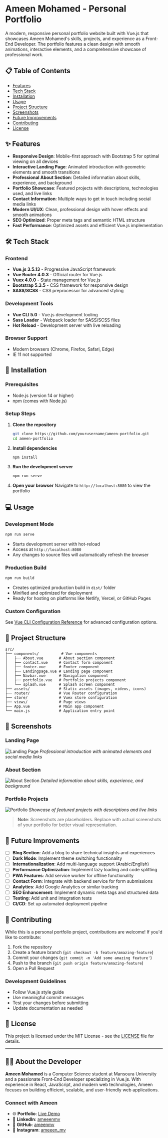 # Ameen Mohamed - Personal Portfolio

A modern, responsive personal portfolio website built with Vue.js that showcases Ameen Mohamed's skills, projects, and experience as a Front-End Developer. The portfolio features a clean design with smooth animations, interactive elements, and a comprehensive showcase of professional work.

## 📋 Table of Contents

- [Features](#-features)
- [Tech Stack](#-tech-stack)
- [Installation](#-installation)
- [Usage](#-usage)
- [Project Structure](#-project-structure)
- [Screenshots](#-screenshots)
- [Future Improvements](#-future-improvements)
- [Contributing](#-contributing)
- [License](#-license)

## ✨ Features

- **Responsive Design**: Mobile-first approach with Bootstrap 5 for optimal viewing on all devices
- **Interactive Landing Page**: Animated introduction with geometric elements and smooth transitions
- **Professional About Section**: Detailed information about skills, experience, and background
- **Portfolio Showcase**: Featured projects with descriptions, technologies used, and live links
- **Contact Information**: Multiple ways to get in touch including social media links
- **Modern UI/UX**: Clean, professional design with hover effects and smooth animations
- **SEO Optimized**: Proper meta tags and semantic HTML structure
- **Fast Performance**: Optimized assets and efficient Vue.js implementation

## 🛠️ Tech Stack

### Frontend
- **Vue.js 3.5.13** - Progressive JavaScript framework
- **Vue Router 4.0.3** - Official router for Vue.js
- **Vuex 4.0.0** - State management for Vue.js
- **Bootstrap 5.3.5** - CSS framework for responsive design
- **SASS/SCSS** - CSS preprocessor for advanced styling

### Development Tools
- **Vue CLI 5.0** - Vue.js development tooling
- **Sass Loader** - Webpack loader for SASS/SCSS files
- **Hot Reload** - Development server with live reloading

### Browser Support
- Modern browsers (Chrome, Firefox, Safari, Edge)
- IE 11 not supported

## 🚀 Installation

### Prerequisites
- Node.js (version 14 or higher)
- npm (comes with Node.js)

### Setup Steps

1. **Clone the repository**
   ```bash
   git clone https://github.com/yourusername/ameen-portfolio.git
   cd ameen-portfolio
   ```

2. **Install dependencies**
   ```bash
   npm install
   ```

3. **Run the development server**
   ```bash
   npm run serve
   ```

4. **Open your browser**
   Navigate to `http://localhost:8080` to view the portfolio

## 💻 Usage

### Development Mode
```bash
npm run serve
```
- Starts development server with hot-reload
- Access at `http://localhost:8080`
- Any changes to source files will automatically refresh the browser

### Production Build
```bash
npm run build
```
- Creates optimized production build in `dist/` folder
- Minified and optimized for deployment
- Ready for hosting on platforms like Netlify, Vercel, or GitHub Pages

### Custom Configuration
See [Vue CLI Configuration Reference](https://cli.vuejs.org/config/) for advanced configuration options.

## 📁 Project Structure

```
src/
├── components/          # Vue components
│   ├── About.vue       # About section component
│   ├── contact.vue     # Contact form component
│   ├── footer.vue      # Footer component
│   ├── Landingpage.vue # Landing page component
│   ├── Navbar.vue      # Navigation component
│   ├── portfolio.vue   # Portfolio projects component
│   └── splash.vue      # Splash screen component
├── assets/             # Static assets (images, videos, icons)
├── router/             # Vue Router configuration
├── store/              # Vuex store configuration
├── views/              # Page views
├── App.vue             # Main app component
└── main.js             # Application entry point
```

## 📸 Screenshots

### Landing Page
![Landing Page](screenshots/landing-page.png)
*Professional introduction with animated elements and social media links*

### About Section
![About Section](screenshots/about-section.png)
*Detailed information about skills, experience, and background*

### Portfolio Projects
![Portfolio](screenshots/portfolio.png)
*Showcase of featured projects with descriptions and live links*

> **Note**: Screenshots are placeholders. Replace with actual screenshots of your portfolio for better visual representation.

## 🔮 Future Improvements

- [ ] **Blog Section**: Add a blog to share technical insights and experiences
- [ ] **Dark Mode**: Implement theme switching functionality
- [ ] **Internationalization**: Add multi-language support (Arabic/English)
- [ ] **Performance Optimization**: Implement lazy loading and code splitting
- [ ] **PWA Features**: Add service worker for offline functionality
- [ ] **Contact Form**: Integrate with backend service for form submissions
- [ ] **Analytics**: Add Google Analytics or similar tracking
- [ ] **SEO Enhancement**: Implement dynamic meta tags and structured data
- [ ] **Testing**: Add unit and integration tests
- [ ] **CI/CD**: Set up automated deployment pipeline

## 🤝 Contributing

While this is a personal portfolio project, contributions are welcome! If you'd like to contribute:

1. Fork the repository
2. Create a feature branch (`git checkout -b feature/amazing-feature`)
3. Commit your changes (`git commit -m 'Add some amazing feature'`)
4. Push to the branch (`git push origin feature/amazing-feature`)
5. Open a Pull Request

### Development Guidelines
- Follow Vue.js style guide
- Use meaningful commit messages
- Test your changes before submitting
- Update documentation as needed

## 📄 License

This project is licensed under the MIT License - see the [LICENSE](LICENSE) file for details.

---

## 👨‍💻 About the Developer

**Ameen Mohamed** is a Computer Science student at Mansoura University and a passionate Front-End Developer specializing in Vue.js. With experience in React, JavaScript, and modern web technologies, Ameen focuses on building efficient, scalable, and user-friendly web applications.

### Connect with Ameen
- 🌐 **Portfolio**: [Live Demo](your-portfolio-url)
- 💼 **LinkedIn**: [ameeenmv](https://linkedin.com/in/ameeenmv)
- 🐙 **GitHub**: [ameenmv](https://github.com/ameenmv)
- 📸 **Instagram**: [ameeen_mv](https://instagram.com/ameeen_mv)



